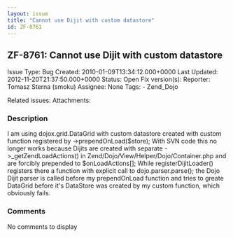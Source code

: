 ```yaml
---
layout: issue
title: "Cannot use Dijit with custom datastore"
id: ZF-8761
---
```


ZF-8761: Cannot use Dijit with custom datastore
-----------------------------------------------

 Issue Type: Bug Created: 2010-01-09T13:34:12.000+0000 Last Updated: 2012-11-20T21:37:50.000+0000 Status: Open Fix version(s): 
 Reporter:  Tomasz Sterna (smoku)  Assignee:  None  Tags: - Zend\_Dojo
 
 Related issues: 
 Attachments: 
### Description

I am using dojox.grid.DataGrid with custom datastore created with custom function registered by ->prependOnLoad($store); With SVN code this no longer works because Dijits are created with separate ->\_getZendLoadActions() in Zend/Dojo/View/Helper/Dojo/Container.php and are forcibly prepended to $onLoadActions[]; While registerDijitLoader() registers there a function with explicit call to dojo.parser.parse(); the Dojo Dijit parser is called before my prependOnLoad function and tries to greate DataGrid before it's DataStore was created by my custom function, which obviously fails.

 

 

### Comments

No comments to display